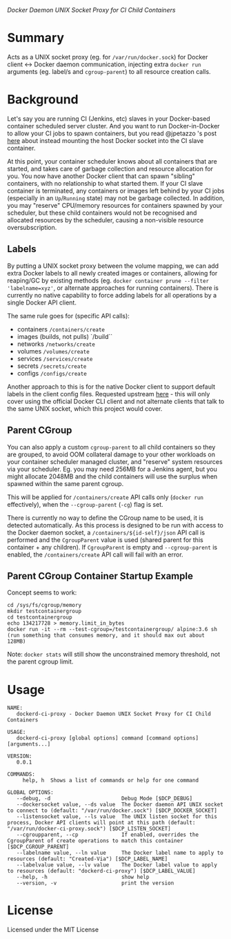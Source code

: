 *Docker Daemon UNIX Socket Proxy for CI Child Containers*

# Summary

Acts as a UNIX socket proxy (eg. for `/var/run/docker.sock`) for Docker client <-> Docker daemon communication, injecting extra `docker run` arguments (eg. label/s and `cgroup-parent`) to all resource creation calls.

# Background

Let's say you are running CI (Jenkins, etc) slaves in your Docker-based container scheduled server cluster. And you want to run Docker-in-Docker to allow your CI jobs to spawn containers, but you read @jpetazzo 's post [here](https://jpetazzo.github.io/2015/09/03/do-not-use-docker-in-docker-for-ci/) about instead mounting the host Docker socket into the CI slave container.

At this point, your container scheduler knows about all containers that are started, and takes care of garbage collection and resource allocation for you. You now have another Docker client that can spawn "sibling" containers, with no relationship to what started them. If your CI slave container is terminated, any containers or images left behind by your CI jobs (especially in an `Up`/`Running` state) may not be garbage collected. In addition, you may "reserve" CPU/memory resources for containers spawned by your scheduler, but these child containers would not be recognised and allocated resources by the scheduler, causing a non-visible resource oversubscription.

## Labels

By putting a UNIX socket proxy between the volume mapping, we can add extra Docker labels to all newly created images or containers, allowing for reaping/GC by existing methods (eg. `docker container prune --filter 'labelname=xyz'`, or alternate approaches for running containers). There is currently no native capability to force adding labels for all operations by a single Docker API client.

The same rule goes for (specific API calls):

- containers `/containers/create`
- images (builds, not pulls) `/build``
- networks `/networks/create`
- volumes `/volumes/create`
- services `/services/create`
- secrets `/secrets/create`
- configs `/configs/create`


Another approach to this is for the native Docker client to support default labels in the client config files. Requested upstream [here](https://github.com/moby/moby/issues/33644) - this will only cover using the official Docker CLI client and not alternate clients that talk to the same UNIX socket, which this project would cover.

## Parent CGroup

You can also apply a custom `cgroup-parent` to all child containers so they are grouped, to avoid OOM collateral damage to your other workloads on your container scheduler managed cluster, and "reserve" system resources via your scheduler. Eg. you may need 256MB for a Jenkins agent, but you might allocate 2048MB and the child containers will use the surplus when spawned within the same parent cgroup.

This will be applied for `/containers/create` API calls only (`docker run` effectively), when the `--cgroup-parent` (`-cg`) flag is set.

There is currently no way to define the CGroup name to be used, it is detected automatically. As this process is designed to be run with access to the Docker daemon socket, a `/containers/${id-self}/json` API call is performed and the `CgroupParent` value is used (shared parent for this container + any children). If `CgroupParent` is empty and `--cgroup-parent` is enabled, the `/containers/create` API call will fail with an error.

## Parent CGroup Container Startup Example

Concept seems to work:

```
cd /sys/fs/cgroup/memory
mkdir testcontainergroup
cd testcontainergroup
echo 134217728 > memory.limit_in_bytes
docker run -it --rm --test-cgroup=/testcontainergroup/ alpine:3.6 sh
(run something that consumes memory, and it should max out about 128MB)
```

Note: `docker stats` will still show the unconstrained memory threshold, not the parent cgroup limit.

# Usage

```
NAME:
   dockerd-ci-proxy - Docker Daemon UNIX Socket Proxy for CI Child Containers

USAGE:
   dockerd-ci-proxy [global options] command [command options] [arguments...]

VERSION:
   0.0.1

COMMANDS:
     help, h  Shows a list of commands or help for one command

GLOBAL OPTIONS:
   --debug, -d                       Debug Mode [$DCP_DEBUG]
   --dockersocket value, --ds value  The Docker daemon API UNIX socket to connect to (default: "/var/run/docker.sock") [$DCP_DOCKER_SOCKET]
   --listensocket value, --ls value  The UNIX listen socket for this process, Docker API clients will point at this path (default: "/var/run/docker-ci-proxy.sock") [$DCP_LISTEN_SOCKET]
   --cgroupparent, --cp              If enabled, overrides the CgroupParent of create operations to match this container [$DCP_CGROUP_PARENT]
   --labelname value, --ln value     The Docker label name to apply to resources (default: "Created-Via") [$DCP_LABEL_NAME]
   --labelvalue value, --lv value    The Docker label value to apply to resources (default: "dockerd-ci-proxy") [$DCP_LABEL_VALUE]
   --help, -h                        show help
   --version, -v                     print the version
```

# License

Licensed under the MIT License
